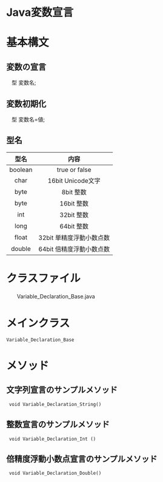 # Java変数宣言
# 基本構文
## 変数の宣言  
  　型 変数名;   

## 変数初期化  
 　型	変数名=値;  

 ## 型名
|型名|内容|   
|:--:|:--:|   
| boolean | true or false |  
| char   | 16bit Unicode文字 |
| byte   |  8bit 整数 |  
| byte   | 16bit 整数 |
| int    | 32bit 整数 |
| long   | 64bit 整数 |  
| float  | 32bit 単精度浮動小数点数 |  
| double | 64bit 倍精度浮動小数点数 |

# クラスファイル
　　Variable_Declaration_Base.java
　　
# メインクラス
    Variable_Declaration_Base

# メソッド
## 文字列宣言のサンプルメソッド
     void Variable_Declaration_String()

## 整数宣言のサンプルメソッド
     void Variable_Declaration_Int ()

## 倍精度浮動小数点宣言のサンプルメソッド
     void Variable_Declaration_Double()
